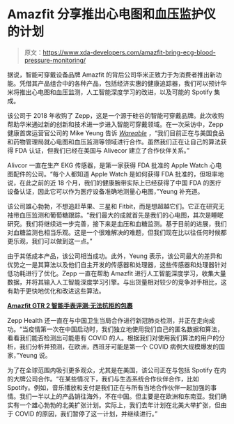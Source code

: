 # Amazfit 分享推出心电图和血压监护仪的计划

> 原文：<https://www.xda-developers.com/amazfit-bring-ecg-blood-pressure-monitoring/>

据说，智能可穿戴设备品牌 Amazfit 的背后公司华米正致力于为消费者推出新功能。凭借其产品组合中的各种产品，包括经济实惠的健康追踪器，我们可以预计华米将推出心电图和血压监测，人工智能深度学习的改进，以及可能的 Spotify 集成。

该公司于 2018 年收购了 Zepp，这是一个源于硅谷的智能可穿戴品牌。此次收购帮助华米通过新的创新和技术进一步进入智能可穿戴领域。在一次采访中，Zepp 健康首席运营官公司的 Mike Yeung 告诉 [*Wareable*](https://www.wareable.com/smartwatches/amazfit-to-launch-ecg-and-blood-pressure-as-zepp-health-gets-serious-8345) ，“我们目前正在与美国食品和药物管理局就心电图和血压监测等领域进行合作。虽然我们正在让自己的算法获得 FDA 认证，但我们已经在美国与 Alivecor 建立了合作伙伴关系。”

Alivcor 一直在生产 EKG 传感器，是第一家获得 FDA 批准的 Apple Watch 心电图配件的公司。“每个人都知道 Apple Watch 是如何获得 FDA 批准的，但坦率地说，在此之前的近 18 个月，我们的健康腕带实际上已经获得了中国 FDA 的医疗设备认证，因此它可以作为医疗设备准确地测量心电图，”Yeung 补充道。

该公司雄心勃勃，不想追赶苹果、三星和 Fitbit，而是想超越它们。它正在研究无袖带血压监测和葡萄糖跟踪。“我们最大的成就首先是我们的心电图，其次是睡眠研究。我们将继续进一步完善，接下来是血压和血糖监测。基于目前的进展，我们对血糖监测也相当乐观。这是一个很难解决的难题，但我们现在比以往任何时候都更乐观，我们可以做到这一点。”

由于其低成本产品，该公司相当成功。此外，Yeung 表示，该公司最大的差异和优势之一是其算法以及他们自主开发的传感器和处理器，这些传感器和处理器针对低功耗进行了优化。Zepp 一直在帮助 Amazfit 进行人工智能深度学习，收集大量数据，并将其输入人工智能深度学习引擎。与出货量相对较少的竞争对手相比，这有助于更快地优化和改进这些算法。

**[Amazfit GTR 2 智能手表评测:无法抗拒的包裹](https://www.xda-developers.com/amazfit-gtr-2-review/)**

Zepp Health 还一直在与中国卫生当局合作进行新冠肺炎检测，并正在走向成功。“当疫情第一次在中国启动时，我们独立地使用我们自己的匿名数据和算法，看看我们能否检测出可能患有 COVID 的人。根据我们对使用我们算法的用户的分析，我们分析并预测，在欧洲，西班牙可能是第一个 COVID 病例大规模爆发的国家，”Yeung 说。

为了在全球范围内吸引更多观众，尤其是在美国，该公司正在与包括 Spotify 在内的大牌公司合作。“在某些情况下，我们与生态系统合作伙伴合作，比如 Spotify。例如，音乐播放和支付是我们正在与所有当地合作伙伴一起加强的事情。我们一半以上的产品销往海外，不在中国。但主要是在欧洲和东南亚。我们确实有一个雄心勃勃的北美扩张计划。实际上，我们去年计划在北美大举扩张，但由于 COVID 的原因，我们暂停了这一计划，并继续进行。”